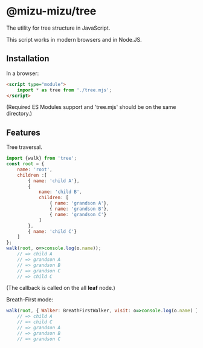 # @mizu-mizu/tree
The utility for tree structure in JavaScript.

This script works in modern browsers and in Node.JS.

## Installation
In a browser:
```html
<script type="module">
    import * as tree from './tree.mjs';
</script>
```
(Required ES Modules support and 'tree.mjs' should be on the same directory.)

## Features
Tree traversal.
```javascript
import {walk} from 'tree';
const root = {
    name: 'root',
    children :[
        { name: 'child A'},
        {
            name: 'child B',
            children: [
                { name: 'grandson A'},
                { name: 'grandson B'},
                { name: 'grandson C'}
            ]
        },
        { name: 'child C'}
    ]
};
walk(root, o=>console.log(o.name));
    // => child A
    // => grandson A
    // => grandson B
    // => grandson C
    // => child C
```
(The callback is called on the all **leaf** node.)

Breath-First mode:
```javascript
walk(root, { Walker: BreathFirstWalker, visit: o=>console.log(o.name) });
    // => child A
    // => child C
    // => grandson A
    // => grandson B
    // => grandson C
```